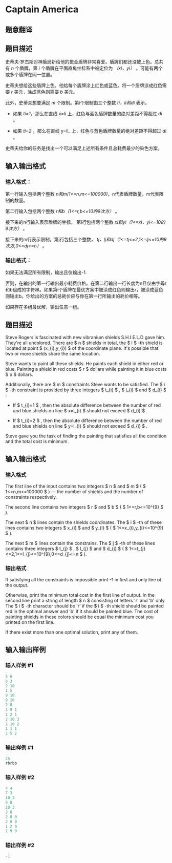 # Captain America

## 题意翻译

## **题目描述**

史蒂夫·罗杰斯对神盾局新给他的振金盾牌非常喜爱。盾牌们都还没被上色。总共有 _n_ 个盾牌，第 _i_ 个盾牌在平面直角坐标系中被定位为 _（xi，yi）_ 。可能有两个或多个盾牌在同一位置。

史蒂夫想给这些盾牌上色。他给每个盾牌涂上红色或蓝色。将一个盾牌涂成红色需要 _r_ 美元，涂成蓝色则需要 _b_ 美元。

此外，史蒂夫想要满足 _m_ 个限制。第i个限制由三个整数 _ti，li和di_ 表示。

- 如果 _ti=1_，那么在直线 _x=li_ 上，红色与蓝色盾牌数量的绝对差距不得超过 _di_ 。

- 如果 _ti=2_ ，那么在直线 y=li_ 上，红色与蓝色盾牌数量的绝对差距不得超过 _di_ 。

史蒂夫给你的任务是找出一个可以满足上述所有条件且总耗费最少的染色方案。

## 输入输出格式

### 输入格式：

第一行输入包括两个整数 _n和m(1<=n,m<=100000)_，n代表盾牌数量，m代表限制的数量。

第二行输入包括两个整数 _r和b（1<=r,b<=10的9次方）_ 。

接下来的n行输入表示盾牌的坐标。 第i行包括两个整数 _xi和yi（1<=xi，yi<=10的9次方）_ 。

接下来的m行表示限制。第j行包括三个整数， _tj，lj和dj（1<=tj<=2,1<=lj<=10的9次方,0<=dj<=n）_ 。

### 输出格式：

如果无法满足所有限制，输出且仅输出-1.

否则，在输出的第一行输出最小耗费价格。在第二行输出一行长度为n且仅由字母r和b组成的字符串。如果第i个盾牌在最优方案中被涂成红色则输出r，被涂成蓝色则输出b。你给出的方案的总耗价应与你在第一行所输出的耗价相等。

如果存在多组最优解，输出任意一组。

## 题目描述

Steve Rogers is fascinated with new vibranium shields S.H.I.E.L.D gave him. They're all uncolored. There are $ n $ shields in total, the $ i $ -th shield is located at point $ (x_{i},y_{i}) $ of the coordinate plane. It's possible that two or more shields share the same location.

Steve wants to paint all these shields. He paints each shield in either red or blue. Painting a shield in red costs $ r $ dollars while painting it in blue costs $ b $ dollars.

Additionally, there are $ m $ constraints Steve wants to be satisfied. The $ i $ -th constraint is provided by three integers $ t_{i} $ , $ l_{i} $ and $ d_{i} $ :

- If $ t_{i}=1 $ , then the absolute difference between the number of red and blue shields on line $ x=l_{i} $ should not exceed $ d_{i} $ .

- If $ t_{i}=2 $ , then the absolute difference between the number of red and blue shields on line $ y=l_{i} $ should not exceed $ d_{i} $ .

Steve gave you the task of finding the painting that satisfies all the condition and the total cost is minimum.

## 输入输出格式

### 输入格式

The first line of the input contains two integers $ n $ and $ m $ ( $ 1<=n,m<=100000 $ ) — the number of shields and the number of constraints respectively.

The second line contains two integers $ r $ and $ b $ ( $ 1<=r,b<=10^{9} $ ).

The next $ n $ lines contain the shields coordinates. The $ i $ -th of these lines contains two integers $ x_{i} $ and $ y_{i} $ ( $ 1<=x_{i},y_{i}<=10^{9} $ ).

The next $ m $ lines contain the constrains. The $ j $ -th of these lines contains three integers $ t_{j} $ , $ l_{j} $ and $ d_{j} $ ( $ 1<=t_{j}<=2,1<=l_{j}<=10^{9},0<=d_{j}<=n $ ).

### 输出格式

If satisfying all the constraints is impossible print -1 in first and only line of the output.

Otherwise, print the minimum total cost in the first line of output. In the second line print a string of length $ n $ consisting of letters 'r' and 'b' only. The $ i $ -th character should be 'r' if the $ i $ -th shield should be painted red in the optimal answer and 'b' if it should be painted blue. The cost of painting shields in these colors should be equal the minimum cost you printed on the first line.

If there exist more than one optimal solution, print any of them.

## 输入输出样例

### 输入样例 #1

```cpp
5 6
8 3
2 10
1 5
9 10
9 10
2 8
1 9 1
1 2 1
2 10 3
2 10 2
1 1 1
2 5 2

```
### 输出样例 #1

```cpp
25
rbrbb

```
### 输入样例 #2

```cpp
4 4
7 3
10 3
9 8
10 3
2 8
2 8 0
2 8 0
1 2 0
1 9 0

```
### 输出样例 #2

```cpp
-1

```

